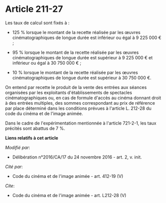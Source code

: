 # Article 211-27

Les taux de calcul sont fixés à :

- 125 % lorsque le montant de la recette réalisée par les œuvres cinématographiques de longue durée est inférieur ou égal à 9
225 000 € ;

- 95 % lorsque le montant de la recette réalisée par les œuvres cinématographiques de longue durée est supérieur à 9 225 000
€ et inférieur ou égal à 30 750 000 € ;

- 10 % lorsque le montant de la recette réalisée par les œuvres cinématographiques de longue durée est supérieur à 30 750 000
€. 

On entend par recette le produit de la vente des entrées aux séances organisées par les exploitants d'établissements de
spectacles cinématographiques ou, en cas de formule d'accès au cinéma donnant droit à des entrées multiples, des sommes
correspondant au prix de référence par place déterminé dans les conditions prévues à l'article L. 212-28 du code du cinéma et
de l'image animée. 

Dans le cadre de l'expérimentation mentionnée à l'article 721-2-1, les taux précités sont abattus de 7 %.

**Liens relatifs à cet article**

_Modifié par_:

  - Délibération n°2016/CA/17 du 24 novembre 2016 - art. 2, v. init.

_Cité par_:

  - Code du cinéma et de l'image animée - art. 412-19 (V)

_Cite_:

  - Code du cinéma et de l'image animée - art. L212-28 (V)
